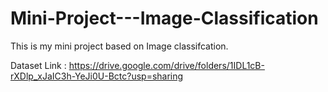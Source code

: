# Mini-Project---Image-Classification
This is my mini project based on Image classifcation.

Dataset Link : https://drive.google.com/drive/folders/1IDL1cB-rXDlp_xJaIC3h-YeJi0U-Bctc?usp=sharing
